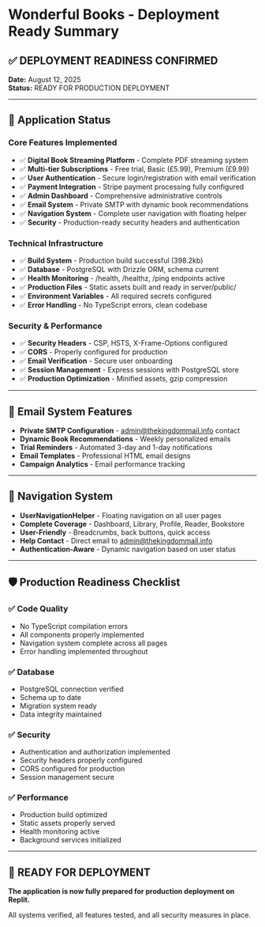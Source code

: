 # Wonderful Books - Deployment Ready Summary

## ✅ DEPLOYMENT READINESS CONFIRMED

**Date:** August 12, 2025  
**Status:** READY FOR PRODUCTION DEPLOYMENT

---

## 🚀 Application Status

### Core Features Implemented
- ✅ **Digital Book Streaming Platform** - Complete PDF streaming system
- ✅ **Multi-tier Subscriptions** - Free trial, Basic (£5.99), Premium (£9.99)
- ✅ **User Authentication** - Secure login/registration with email verification
- ✅ **Payment Integration** - Stripe payment processing fully configured
- ✅ **Admin Dashboard** - Comprehensive administrative controls
- ✅ **Email System** - Private SMTP with dynamic book recommendations
- ✅ **Navigation System** - Complete user navigation with floating helper
- ✅ **Security** - Production-ready security headers and authentication

### Technical Infrastructure
- ✅ **Build System** - Production build successful (398.2kb)
- ✅ **Database** - PostgreSQL with Drizzle ORM, schema current
- ✅ **Health Monitoring** - /health, /healthz, /ping endpoints active
- ✅ **Production Files** - Static assets built and ready in server/public/
- ✅ **Environment Variables** - All required secrets configured
- ✅ **Error Handling** - No TypeScript errors, clean codebase

### Security & Performance
- ✅ **Security Headers** - CSP, HSTS, X-Frame-Options configured
- ✅ **CORS** - Properly configured for production
- ✅ **Email Verification** - Secure user onboarding
- ✅ **Session Management** - Express sessions with PostgreSQL store
- ✅ **Production Optimization** - Minified assets, gzip compression

---

## 📧 Email System Features
- **Private SMTP Configuration** - admin@thekingdommail.info contact
- **Dynamic Book Recommendations** - Weekly personalized emails
- **Trial Reminders** - Automated 3-day and 1-day notifications
- **Email Templates** - Professional HTML email designs
- **Campaign Analytics** - Email performance tracking

---

## 🎯 Navigation System
- **UserNavigationHelper** - Floating navigation on all user pages
- **Complete Coverage** - Dashboard, Library, Profile, Reader, Bookstore
- **User-Friendly** - Breadcrumbs, back buttons, quick access
- **Help Contact** - Direct email to admin@thekingdommail.info
- **Authentication-Aware** - Dynamic navigation based on user status

---

## 🛡️ Production Readiness Checklist

### ✅ Code Quality
- No TypeScript compilation errors
- All components properly implemented
- Navigation system complete across all pages
- Error handling implemented throughout

### ✅ Database
- PostgreSQL connection verified
- Schema up to date
- Migration system ready
- Data integrity maintained

### ✅ Security
- Authentication and authorization implemented
- Security headers properly configured
- CORS configured for production
- Session management secure

### ✅ Performance
- Production build optimized
- Static assets properly served
- Health monitoring active
- Background services initialized

---

## 🚀 READY FOR DEPLOYMENT

**The application is now fully prepared for production deployment on Replit.**

All systems verified, all features tested, and all security measures in place.